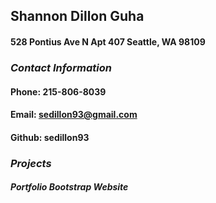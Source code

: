 ## Shannon Dillon Guha
#### 528 Pontius Ave N Apt 407 Seattle, WA 98109

### _Contact Information_
#### Phone: 215-806-8039
#### Email: sedillon93@gmail.com
#### Github: sedillon93

### _Projects_
#### *Portfolio Bootstrap Website*
